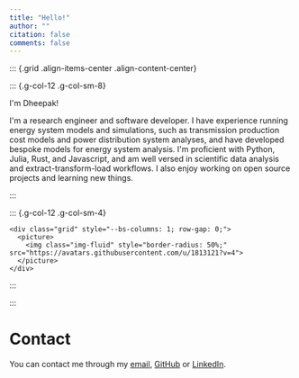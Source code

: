 ```yaml
---
title: "Hello!"
author: ""
citation: false
comments: false
---
```


::: {.grid .align-items-center .align-content-center}

::: {.g-col-12 .g-col-sm-8}

I'm Dheepak!

I'm a research engineer and software developer. I have experience running energy system models and
simulations, such as transmission production cost models and power distribution system analyses, and
have developed bespoke models for energy system analysis. I'm proficient with Python, Julia, Rust,
and Javascript, and am well versed in scientific data analysis and extract-transform-load workflows.
I also enjoy working on open source projects and learning new things.

:::

::: {.g-col-12 .g-col-sm-4}

```{=html}
<div class="grid" style="--bs-columns: 1; row-gap: 0;">
  <picture>
    <img class="img-fluid" style="border-radius: 50%;" src="https://avatars.githubusercontent.com/u/1813121?v=4">
  </picture>
</div>
```

:::

:::

<!-- proven.lol/c4e7de -->

# Contact

You can contact me through my [email](mailto:me@kdheepak.com), [GitHub](https://github.com/kdheepak)
or [LinkedIn](https://www.linkedin.com/in/dheepak-krishnamurthy/).
